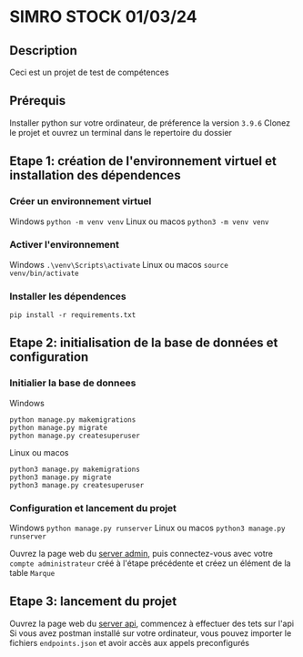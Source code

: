 # SIMRO STOCK 01/03/24

## Description
Ceci est un projet de test de compétences

## Prérequis
Installer python sur votre ordinateur, de préference la version `3.9.6`
Clonez le projet et ouvrez un terminal dans le repertoire du dossier

## Etape 1: création de l'environnement virtuel et installation des dépendences
### Créer un environnement virtuel
Windows `python -m venv venv`
Linux ou macos `python3 -m venv venv`

### Activer l'environnement
Windows `.\venv\Scripts\activate`
Linux ou macos `source venv/bin/activate`

### Installer les dépendences
`pip install -r requirements.txt`


## Etape 2: initialisation de la base de données et configuration
### Initialier la base de donnees
Windows
```
python manage.py makemigrations
python manage.py migrate
python manage.py createsuperuser
```

Linux ou macos
```
python3 manage.py makemigrations
python3 manage.py migrate
python3 manage.py createsuperuser
```

### Configuration et lancement du projet
Windows `python manage.py runserver`
Linux ou macos `python3 manage.py runserver`

Ouvrez la page web du [server admin](http://127.0.0.1:8000/admin/), puis connectez-vous avec votre `compte administrateur` créé à l'étape précédente et créez un élément de la table `Marque`


## Etape 3: lancement du projet
Ouvrez la page web du [server api](http://127.0.0.1:8000/), commencez à effectuer des tets sur l'api
Si vous avez postman installé sur votre ordinateur, vous pouvez importer le fichiers `endpoints.json` et avoir accès aux appels preconfigurés